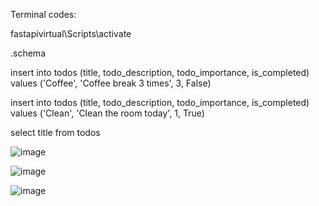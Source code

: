 Terminal codes:

fastapivirtual\Scripts\activate

.schema

insert into todos (title, todo_description, todo_importance, is_completed) values ('Coffee', 'Coffee break 3 times', 3, False)  

insert into todos (title, todo_description, todo_importance, is_completed) values ('Clean', 'Clean the room today', 1, True) 

select title from todos

![image](https://github.com/user-attachments/assets/606a4c2e-95a4-461c-b8be-12668d61a34b)

![image](https://github.com/user-attachments/assets/8b776ae3-8ce1-4807-bcb4-924cb9f58583)

![image](https://github.com/user-attachments/assets/ea60f89e-b7cb-4bcf-aa4f-e2f5e078d550)
